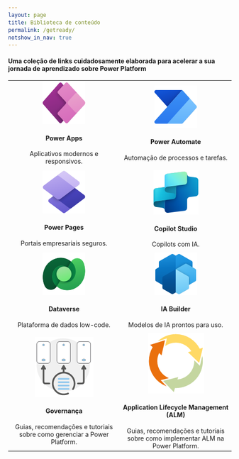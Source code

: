 ```yaml
---
layout: page
title: Biblioteca de conteúdo
permalink: /getready/
notshow_in_nav: true
---
```


#### Uma coleção de links cuidadosamente elaborada para acelerar a sua jornada de aprendizado sobre Power Platform

<table class="tablenborders">
    <tbody class="body">
      <tr>
        <td width=50% align="center">
            <a href="../getready/powerapps/"><img src="../assets/imgs/powerapps-ico-96.png" alt="Power Apps"></a>
                <h4><b>Power Apps</b></h4>
                Aplicativos modernos e responsivos.
        </td>
            <td width=50% align="center">
            <a href="../getready/powerautomate/"><img src="../assets/imgs/pautomate-ico-96.png" alt="Power Automate"></a>
                <h4><b>Power Automate</b></h4>
                Automação de processos e tarefas.
        </td>
      </tr>
      <tr>
        <td>
        </td>
      </tr>
        <tr>
            <td width=50% align="center">
                <a href="../getready/powerpages/"><img src="../assets/imgs/powerpages-ico-96.png" alt="Power Pages"></a>
                    <h4><b>Power Pages</b></h4>
                    Portais empresariais seguros.
            </td>
            <td width=50% align="center">
                <a href="../getready/copilot/"><img src="../assets/imgs/CopilotStudio.png" alt="Copilot Studio"></a>
                    <h4><b>Copilot Studio</b></h4>
                    Copilots com IA.
            </td>
        </tr>
      <tr>
        <td>
        </td>
      </tr>
        <tr>
            <td width=50% align="center">
                <a href="../getready/dataverse/"><img src="../assets/imgs/dataverse-ico-96.png" alt="Dataverse"></a>
                <h4><b>Dataverse</b></h4>
                Plataforma de dados low-code.
            </td>
            <td width=50% align="center">
                <a href="../getready/iabuilder/"><img src="../assets/imgs/iabuilder-ico-96.png" alt="IA Builder"></a>
                <h4><b>IA Builder</b></h4>
                Modelos de IA prontos para uso.
            </td>
        </tr>
      <tr>
        <td>
        </td>
      </tr>
        <tr>
            <td width=50% align="center">
                <a href="../getready/governance/"><img src="../assets/imgs/governance-ico.png" alt="Governança"></a>
                <h4><b>Governança</b></h4>
                Guias, recomendações e tutoriais sobre como gerenciar a Power Platform.
            </td>
            <td width=50% align="center">
                <a href="../getready/alm/"><img src="../assets/imgs/alm-ico.png" alt="ALM"></a>
                <h4><b>Application Lifecycle Management (ALM) </b></h4>
                Guias, recomendações e tutoriais sobre como implementar ALM na Power Platform.
            </td>
        </tr>
    </tbody>
    </table>
